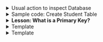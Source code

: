 <details>
 <summary>Usual action to inspect Database</summary>
 <ul>
  <li>show databases;</li> 
  <li>SELECT DATABASES();</li> 
  <li>DROP DATABASE IF EXISTS testDB;</li> 
  <li>1. CREATE DATABASE testDB;</li>
  <li>2. USE testDB;</li> 
  <li>3. SHOW TABLES;</li>
 </ul>
</details>

<details>
 <summary>Sample code: Create Student Table</summary>
 <ul>
  <li>
<pre>
CREATE TABLE student(
first_name VARCHAR(30) NOT NULL,
last_name VARCHAR(30) NOT NULL,
email VARCHAR(60) NULL,
street VARCHAR(50) NOT NULL,
city VARCHAR(40) NOT NULL,
state CHAR(2) NOT NULL DEFAULT "PA",
zip MEDIUMINT UNSIGNED NOT NULL,
phone VARCHAR(20) NOT NULL,
birth_date DATE NOT NULL,
sex ENUM('M','F') NOT NULL,
date_entered TIMESTAMP,
lunch_cost FLOAT NULL,
student_id INT UNSIGNED NOT NULL AUTO_INCREMENT PRIMARY KEY);
</pre>
  </li> 
 </ul>
 </summary>
</details>

<details>
 <summary><b>Lesson: What is a Primary Key?</b></summary>
 <ul>
  <li>Uniquely identifies a row or record.</li>
  <li>Each Primary Key must be unique to the row.</li>
  <li>Must be given a value when the row is created and that value can't be NULL.</li>
  <li>The original value can't be changed.</li>
  <li>It's probably best to auto increment the value of the key.</li>
 </ul>
</details>


<details>
 <summary>Template</summary>
 <ul>
  <li>
<pre>
Content
</pre>
  </li>
 </ul>
</details>


<details>
 <summary>Template</summary>
 <ul>
  <li>
<pre>
Content
</pre>
  </li>
 </ul>
</details>
